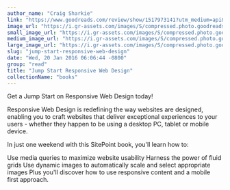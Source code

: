 ```yaml
---
author_name: "Craig Sharkie"
link: "https://www.goodreads.com/review/show/1517973141?utm_medium=api&utm_source=rss"
image_url: "https://i.gr-assets.com/images/S/compressed.photo.goodreads.com/books/1352964803l/16129009._SX50_.jpg"
small_image_url: "https://i.gr-assets.com/images/S/compressed.photo.goodreads.com/books/1352964803l/16129009._SX50_.jpg"
medium_image_url: "https://i.gr-assets.com/images/S/compressed.photo.goodreads.com/books/1352964803l/16129009._SX98_.jpg"
large_image_url: "https://i.gr-assets.com/images/S/compressed.photo.goodreads.com/books/1352964803l/16129009.jpg"
slug: "jump-start-responsive-web-design"
date: "Wed, 20 Jan 2016 06:06:44 -0800"
group: "read"
title: "Jump Start Responsive Web Design"
collectionName: "books"
---
```

Get a Jump Start on Responsive Web Design today!  
  
Responsive Web Design is redefining the way websites are designed, enabling you to craft websites that deliver exceptional experiences to your users - whether they happen to be using a desktop PC, tablet or mobile device.  
  
In just one weekend with this SitePoint book, you'll learn how to:  
  
  
Use media queries to maximize website usability Harness the power of fluid grids Use dynamic images to automatically scale and select appropriate images Plus you'll discover how to use responsive content and a mobile first approach.